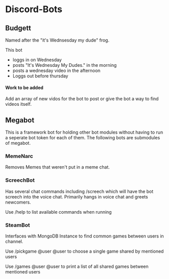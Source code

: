 # Discord-Bots

## Budgett
Named after the "it's Wednsesday my dude" frog.

This bot
+ loggs in on Wednesday
+ posts "It's Wednesday My Dudes." in the morning
+ posts a wednesday video in the afternoon
+ Loggs out before thursday

#### Work to be added
Add an array of new vidos for the bot to post or give the bot a way to find videos itself.

## Megabot
This is a framework bot for holding other bot modules without having to run a seperate bot token for each of them. The following bots are submodules of megabot.

### MemeNarc
Removes Memes that weren't put in a meme chat.

### ScreechBot
Has several chat commands including /screech which will have the bot screech into the voice chat. Primarily hangs in voice chat and greets newcomers.

Use /help to list available commands when running

### SteamBot
Interfaces with MongoDB Instance to find common games between users in channel.

Use /pickgame @user @user to choose a single game shared by mentioned users 

Use /games @user @user to print a list of all shared games between mentioned users